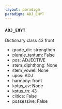 ```yaml
---
layout: paradigm
paradigm: ADJ_EHYT
---
```

### ` ADJ_EHYT `

Dictionary class 43 front
* grade_dir: strengthen
* plurale_tantum: False
* pos: ADJECTIVE
* stem_diphthong: None
* stem_vowel: None
* upos: ADJ
* harmony: front
* kotus_av: None
* kotus_tn: 43
* clitics: False
* possessive: False
